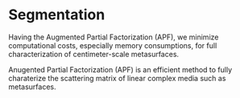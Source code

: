 # Segmentation
Having the Augmented Partial Factorization (APF), we minimize computational costs, especially memory consumptions, for full characterization of centimeter-scale metasurfaces.

Anugented Partial Factorization (APF) is an efficient method to fully charaterize the scattering matrix of linear complex media such as metasurfaces.
